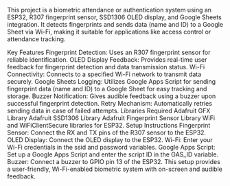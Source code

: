 This project is a biometric attendance or authentication system using an ESP32, R307 fingerprint sensor, SSD1306 OLED display, and Google Sheets integration. It detects fingerprints and sends data (name and ID) to a Google Sheet via Wi-Fi, making it suitable for applications like access control or attendance tracking.

Key Features
  Fingerprint Detection: Uses an R307 fingerprint sensor for reliable identification.
  OLED Display Feedback: Provides real-time user feedback for fingerprint detection and data transmission status.
  Wi-Fi Connectivity: Connects to a specified Wi-Fi network to transmit data securely.
  Google Sheets Logging: Utilizes Google Apps Script for sending fingerprint data (name and ID) to a Google Sheet for easy tracking and storage.
  Buzzer Notification: Gives audible feedback using a buzzer upon successful fingerprint detection.
  Retry Mechanism: Automatically retries sending data in case of failed attempts.
Libraries Required
  Adafruit GFX Library
  Adafruit SSD1306 Library
  Adafruit Fingerprint Sensor Library
  WiFi and WiFiClientSecure libraries for ESP32.
Setup Instructions
  Fingerprint Sensor: Connect the RX and TX pins of the R307 sensor to the ESP32.
  OLED Display: Connect the OLED display to the ESP32.
  Wi-Fi: Enter your Wi-Fi credentials in the ssid and password variables.
  Google Apps Script: Set up a Google Apps Script and enter the script ID in the GAS_ID variable.
  Buzzer: Connect a buzzer to GPIO pin 13 of the ESP32.
This setup provides a user-friendly, Wi-Fi-enabled biometric system with on-screen and audible feedback.
